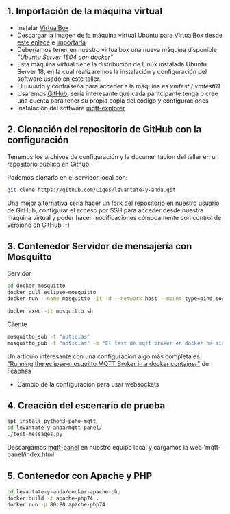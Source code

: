 ## 1.  Importación de la máquina virtual
* Instalar [VirtualBox](https://www.virtualbox.org/)
* Descargar la imagen de la máquina virtual Ubuntu para VirtualBox desde [este enlace](https://mega.nz/file/hPwkGBgA#kvE1fhyH0XCpQw18ffx7OoB_ExOLog7SExwemlfZAL0) e [importarla](https://descargarmaquinasvirtuales.com/instalar-una-maquina-virtual-en-virtualbox/)
* Deberíamos tener en nuestro virtualbox una nueva máquina disponible *"Ubuntu Server 1804 con docker"*
* Esta máquina virtual tiene la distribución de Linux instalada Ubuntu Server 18, en la cual realizaremos la instalación y configuración del software usado en este taller.
* El usuario y contraseña para acceder a la máquina es *vmtest* / *vmtest01*
* Usaremos [GitHub](https://github.com/), sería interesante que cada paritcipante tenga o cree una cuenta para tener su propia copia del código y configuraciones
* Instalación del software [mqtt-explorer](http://mqtt-explorer.com/)


## 2. Clonación del repositorio de GitHub con la configuración

Tenemos los archivos de configuración y la documentación del taller en un repositorio público en Github.

Podemos clonarlo en el servidor local con:
```bash
git clone https://github.com/Ciges/levantate-y-anda.git
```

Una mejor alternativa sería hacer un fork del repositorio en nuestro usuario de GitHub, configurar el acceso por SSH para acceder desde nuestra máquina virtual y poder hacer modificaciones cómodamente con control de versione en GitHub :-)


## 3.  Contenedor Servidor de mensajería con Mosquitto

Servidor
```bash
cd docker-mosquitto
docker pull eclipse-mosquitto
docker run --name mosquitto -it -d --network host --mount type=bind,source="$PWD/mosquitto",target=/mosquitto eclipse-mosquitto
```
```bash
docker exec -it mosquitto sh
```

Cliente
```bash
mosquitto_sub -t "noticias"
mosquitto_pub -t "noticias" -m "El test de mqtt broker en docker ha sido un exito"
```

Un artículo interesante con una configuración algo más completa es ["Running the eclipse-mosquitto MQTT Broker in a docker container"](https://blog.feabhas.com/2020/02/running-the-eclipse-mosquitto-mqtt-broker-in-a-docker-container/) de Feabhas

* Cambio de la configuración para usar websockets


## 4. Creación del escenario de prueba

```bash
apt install python3-paho-mqtt
cd levantate-y-anda/mqtt-panel/
./test-messages.py
```

Descargamos [mqtt-panel](https://github.com/Ciges/levantate-y-anda/tree/main/mqtt-panel) en nuestro equipo local y cargamos la web 'mqtt-panel/index.html'


## 5.  Contenedor con Apache y PHP

```bash
cd levantate-y-anda/docker-apache-php
docker build -t apache-php74 .
docker run -p 80:80 apache-php74
```